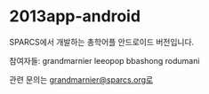 2013app-android
===============
SPARCS에서 개발하는 총학어플 안드로이드 버전입니다.

참여자들:
grandmarnier
leeopop
bbashong
rodumani

관련 문의는 grandmarnier@sparcs.org로
